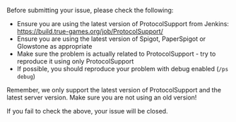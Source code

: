 Before submitting your issue, please check the following:

* Ensure you are using the latest version of ProtocolSupport from Jenkins: https://build.true-games.org/job/ProtocolSupport/
* Ensure you are using the latest version of Spigot, PaperSpigot or Glowstone as appropriate
* Make sure the problem is actually related to ProtocolSupport - try to reproduce it using only ProtocolSupport
* If possible, you should reproduce your problem with debug enabled (`/ps debug`)

Remember, we only support the latest version of ProtocolSupport and the latest server version. Make sure you are not using an old version!

If you fail to check the above, your issue will be closed.
